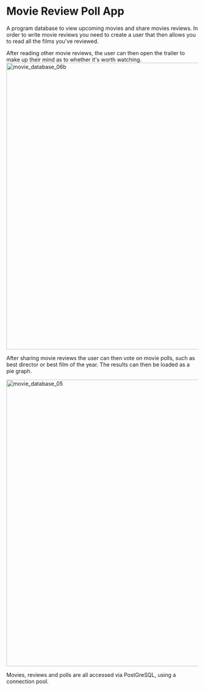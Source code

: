 # Movie Review Poll App
 
A program database to view upcoming movies and share movies reviews.
In order to write movie reviews you need to create a user that then allows you to read all the films you've reviewed.

After reading other movie reviews, the user can then open the trailer to make up their mind as to whether it's worth watching.
<img width="750" alt="movie_database_06b" src="https://user-images.githubusercontent.com/68865367/95657567-01f13f00-0b0d-11eb-9fa0-5ed79cc48fd2.png">

After sharing movie reviews the user can then vote on movie polls, such as best director or best film of the year. The results can then be loaded as a pie graph.

<img width="750" alt="movie_database_05" src="https://user-images.githubusercontent.com/68865367/95657561-f867d700-0b0c-11eb-87ab-3c4379924014.png">

Movies, reviews and polls are all accessed via PostGreSQL, using a connection pool.
